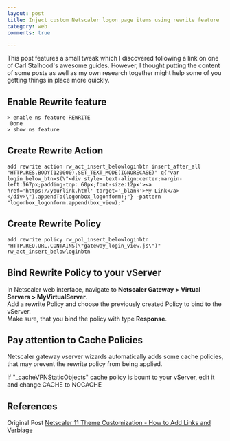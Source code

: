 ```yaml
---
layout: post
title: Inject custom Netscaler logon page items using rewrite feature
category: web
comments: true

---
```


This post features a small tweak which I discovered following a link on one of Carl Stalhood's awesome guides. However, I thought putting the content of some posts as well as my own research together
might help some of you getting things in place more quickly.

## Enable Rewrite feature

```shell
> enable ns feature REWRITE
 Done
> show ns feature
```

## Create Rewrite Action

```shell
add rewrite action rw_act_insert_belowloginbtn insert_after_all "HTTP.RES.BODY(120000).SET_TEXT_MODE(IGNORECASE)" q{"var login_below_btn=$(\"<div style='text-align:center;margin-left:167px;padding-top: 60px;font-size:12px'><a href='https://yourlink.html' target='_blank'>My Link</a></div>\").appendTo(logonbox_logonform);"} -pattern "logonbox_logonform.append(box_view);"
```

## Create Rewrite Policy

```shell
add rewrite policy rw_pol_insert_belowloginbtn "HTTP.REQ.URL.CONTAINS(\"gateway_login_view.js\")" rw_act_insert_belowloginbtn
```

## Bind Rewrite Policy to your vServer

In Netscaler web interface, navigate to __Netscaler Gateway > Virtual Servers > MyVirtualServer__.  
Add a rewrite Policy and choose the previously created Policy to bind to the vServer.  
Make sure, that you bind the policy with type __Response__.

## Pay attention to Cache Policies

Netscaler gateway vserver wizards automatically adds some cache policies, that may prevent the rewrite policy from being applied.

If "_cacheVPNStaticObjects" cache policy is bount to your vServer, edit it and change CACHE to NOCACHE

## References

Original Post [Netscaler 11 Theme Customization - How to Add Links and Verbiage](https://discussions.citrix.com/topic/371942-netscaler-11-theme-customization-how-to-add-links-and-verbiage/)
